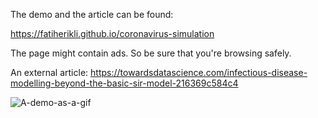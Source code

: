 The demo and the article can be found:

<https://fatiherikli.github.io/coronavirus-simulation>

The page might contain ads. So be sure that you're browsing safely.

An external article:
https://towardsdatascience.com/infectious-disease-modelling-beyond-the-basic-sir-model-216369c584c4

![A-demo-as-a-gif](https://github.com/fatiherikli/coronavirus-simulation/raw/master/creative-commons-simulation.gif)
